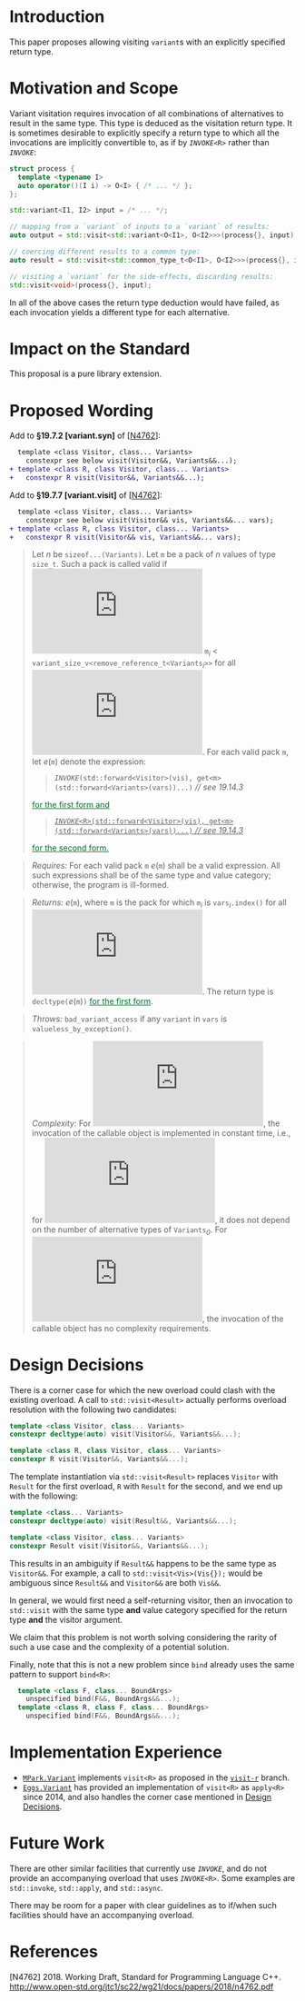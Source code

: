 # Introduction

This paper proposes allowing visiting `variant`s with an explicitly
specified return type.

# Motivation and Scope

Variant visitation requires invocation of all combinations of
alternatives to result in the same type. This type is deduced as the
visitation return type. It is sometimes desirable to explicitly specify
a return type to which all the invocations are implicitly convertible
to, as if by *`INVOKE`*`<R>` rather than *`INVOKE`*:

``` cpp
struct process {
  template <typename I>
  auto operator()(I i) -> O<I> { /* ... */ };
};

std::variant<I1, I2> input = /* ... */;

// mapping from a `variant` of inputs to a `variant` of results:
auto output = std::visit<std::variant<O<I1>, O<I2>>>(process{}, input);

// coercing different results to a common type:
auto result = std::visit<std::common_type_t<O<I1>, O<I2>>>(process{}, input);

// visiting a `variant` for the side-effects, discarding results:
std::visit<void>(process{}, input);
```

In all of the above cases the return type deduction would have failed,
as each invocation yields a different type for each alternative.

# Impact on the Standard

This proposal is a pure library extension.

# Proposed Wording

Add to **§19.7.2 \[variant.syn\]** of \[[N4762](#ref-N4762)\]:

``` diff
  template <class Visitor, class... Variants>
    constexpr see below visit(Visitor&&, Variants&&...);
+ template <class R, class Visitor, class... Variants>
+   constexpr R visit(Visitor&&, Variants&&...);
```

Add to **§19.7.7 \[variant.visit\]** of \[[N4762](#ref-N4762)\]:

``` diff
  template <class Visitor, class... Variants>
    constexpr see below visit(Visitor&& vis, Variants&&... vars);
+ template <class R, class Visitor, class... Variants>
+   constexpr R visit(Visitor&& vis, Variants&&... vars);
```

>  Let *n* be `sizeof...(Variants)`. Let `m` be a pack of *n* values of
> type `size_t`. Such a pack is called valid if ![0
> \\leq](https://latex.codecogs.com/png.latex?0%20%5Cleq "0 \\leq")
> `m`*<sub>i</sub>* \<
> `variant_size_v<remove_reference_t<Variants`*<sub>i</sub>*`>>` for all
> ![0 \\leq i \<
> n](https://latex.codecogs.com/png.latex?0%20%5Cleq%20i%20%3C%20n
> "0 \\leq i \< n"). For each valid pack `m`, let *e*(`m`) denote the
> expression:
> 
> > *`INVOKE`*`(std::forward<Visitor>(vis),
> > get<m>(std::forward<Variants>(vars))...)` *// see 19.14.3*
> 
> <div style="color: #006E29">
> 
> <div>
> 
> <span><ins>for the first form and</ins></span>
> 
> > <span><ins>*`INVOKE`*`<R>(std::forward<Visitor>(vis),
> > get<m>(std::forward<Variants>(vars))...)` *// see
> > 19.14.3*</ins></span>
> 
> <span><ins>for the second form.</ins></span>
> 
> </div>
> 
> </div>

>  *Requires:* For each valid pack `m` *e*(`m`) shall be a valid
> expression. All such expressions shall be of the same type and value
> category; otherwise, the program is ill-formed.

>  *Returns:* *e*(`m`), where `m` is the pack for which
> `m`*<sub>i</sub>* is `vars`*<sub>i</sub>*`.index()` for all ![0 \\leq
> i \< n](https://latex.codecogs.com/png.latex?0%20%5Cleq%20i%20%3C%20n
> "0 \\leq i \< n"). The return type is `decltype(`*e*(`m`)`)`
> <span style="color: #006E29"><span><ins>for the first
> form</ins></span></span>.

>  *Throws:* `bad_variant_access` if any `variant` in `vars` is
> `valueless_by_exception()`.

>  *Complexity:* For ![n
> \\leq 1](https://latex.codecogs.com/png.latex?n%20%5Cleq%201
> "n \\leq 1"), the invocation of the callable object is implemented in
> constant time, i.e., for ![n
> = 1](https://latex.codecogs.com/png.latex?n%20%3D%201 "n = 1"), it
> does not depend on the number of alternative types of
> `Variants`*<sub>0</sub>*. For ![n
> \> 1](https://latex.codecogs.com/png.latex?n%20%3E%201 "n \> 1"), the
> invocation of the callable object has no complexity requirements.

# Design Decisions

There is a corner case for which the new overload could clash with the
existing overload. A call to `std::visit<Result>` actually performs
overload resolution with the following two candidates:

``` cpp
template <class Visitor, class... Variants>
constexpr decltype(auto) visit(Visitor&&, Variants&&...);

template <class R, class Visitor, class... Variants>
constexpr R visit(Visitor&&, Variants&&...);
```

The template instantiation via `std::visit<Result>` replaces `Visitor`
with `Result` for the first overload, `R` with `Result` for the second,
and we end up with the following:

``` cpp
template <class... Variants>
constexpr decltype(auto) visit(Result&&, Variants&&...);

template <class Visitor, class... Variants>
constexpr Result visit(Visitor&&, Variants&&...);
```

This results in an ambiguity if `Result&&` happens to be the same type
as `Visitor&&`. For example, a call to `std::visit<Vis>(Vis{});` would
be ambiguous since `Result&&` and `Visitor&&` are both `Vis&&`.

In general, we would first need a self-returning visitor, then an
invocation to `std::visit` with the same type **and** value category
specified for the return type **and** the visitor argument.

We claim that this problem is not worth solving considering the rarity
of such a use case and the complexity of a potential solution.

Finally, note that this is not a new problem since `bind` already uses
the same pattern to support `bind<R>`:

``` cpp
  template <class F, class... BoundArgs>
    unspecified bind(F&&, BoundArgs&&...);
  template <class R, class F, class... BoundArgs>
    unspecified bind(F&&, BoundArgs&&...);
```

# Implementation Experience

  - [`MPark.Variant`](https://github.com/mpark/variant) implements
    `visit<R>` as proposed in the
    [`visit-r`](https://github.com/mpark/variant/tree/visit-r) branch.
  - [`Eggs.Variant`](https://github.com/eggs-cpp/variant) has provided
    an implementation of `visit<R>` as `apply<R>` since 2014, and also
    handles the corner case mentioned in [Design
    Decisions](#design-decisions).

# Future Work

There are other similar facilities that currently use *`INVOKE`*, and do
not provide an accompanying overload that uses *`INVOKE`*`<R>`. Some
examples are `std::invoke`, `std::apply`, and `std::async`.

There may be room for a paper with clear guidelines as to if/when such
facilities should have an accompanying overload.

# References

<div id="refs" class="references">

<div id="ref-N4762">

\[N4762\] 2018. Working Draft, Standard for Programming Language C++.   
<http://www.open-std.org/jtc1/sc22/wg21/docs/papers/2018/n4762.pdf>

</div>

</div>
